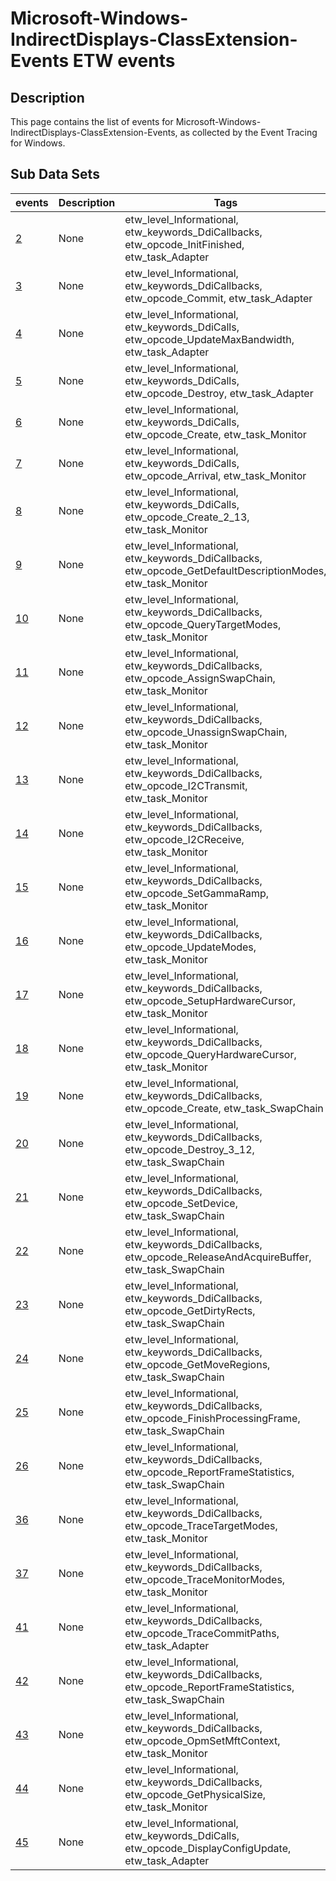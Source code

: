 # Microsoft-Windows-IndirectDisplays-ClassExtension-Events ETW events

## Description
This page contains the list of events for Microsoft-Windows-IndirectDisplays-ClassExtension-Events, as collected by the Event Tracing for Windows.

## Sub Data Sets
|events|Description|Tags|
|---|---|---|
|[2](events/event-2.md)|None|etw_level_Informational, etw_keywords_DdiCallbacks, etw_opcode_InitFinished, etw_task_Adapter|
|[3](events/event-3.md)|None|etw_level_Informational, etw_keywords_DdiCallbacks, etw_opcode_Commit, etw_task_Adapter|
|[4](events/event-4.md)|None|etw_level_Informational, etw_keywords_DdiCalls, etw_opcode_UpdateMaxBandwidth, etw_task_Adapter|
|[5](events/event-5.md)|None|etw_level_Informational, etw_keywords_DdiCalls, etw_opcode_Destroy, etw_task_Adapter|
|[6](events/event-6.md)|None|etw_level_Informational, etw_keywords_DdiCalls, etw_opcode_Create, etw_task_Monitor|
|[7](events/event-7.md)|None|etw_level_Informational, etw_keywords_DdiCalls, etw_opcode_Arrival, etw_task_Monitor|
|[8](events/event-8.md)|None|etw_level_Informational, etw_keywords_DdiCalls, etw_opcode_Create_2_13, etw_task_Monitor|
|[9](events/event-9.md)|None|etw_level_Informational, etw_keywords_DdiCallbacks, etw_opcode_GetDefaultDescriptionModes, etw_task_Monitor|
|[10](events/event-10.md)|None|etw_level_Informational, etw_keywords_DdiCallbacks, etw_opcode_QueryTargetModes, etw_task_Monitor|
|[11](events/event-11.md)|None|etw_level_Informational, etw_keywords_DdiCallbacks, etw_opcode_AssignSwapChain, etw_task_Monitor|
|[12](events/event-12.md)|None|etw_level_Informational, etw_keywords_DdiCallbacks, etw_opcode_UnassignSwapChain, etw_task_Monitor|
|[13](events/event-13.md)|None|etw_level_Informational, etw_keywords_DdiCallbacks, etw_opcode_I2CTransmit, etw_task_Monitor|
|[14](events/event-14.md)|None|etw_level_Informational, etw_keywords_DdiCallbacks, etw_opcode_I2CReceive, etw_task_Monitor|
|[15](events/event-15.md)|None|etw_level_Informational, etw_keywords_DdiCallbacks, etw_opcode_SetGammaRamp, etw_task_Monitor|
|[16](events/event-16.md)|None|etw_level_Informational, etw_keywords_DdiCallbacks, etw_opcode_UpdateModes, etw_task_Monitor|
|[17](events/event-17.md)|None|etw_level_Informational, etw_keywords_DdiCallbacks, etw_opcode_SetupHardwareCursor, etw_task_Monitor|
|[18](events/event-18.md)|None|etw_level_Informational, etw_keywords_DdiCallbacks, etw_opcode_QueryHardwareCursor, etw_task_Monitor|
|[19](events/event-19.md)|None|etw_level_Informational, etw_keywords_DdiCallbacks, etw_opcode_Create, etw_task_SwapChain|
|[20](events/event-20.md)|None|etw_level_Informational, etw_keywords_DdiCallbacks, etw_opcode_Destroy_3_12, etw_task_SwapChain|
|[21](events/event-21.md)|None|etw_level_Informational, etw_keywords_DdiCallbacks, etw_opcode_SetDevice, etw_task_SwapChain|
|[22](events/event-22.md)|None|etw_level_Informational, etw_keywords_DdiCallbacks, etw_opcode_ReleaseAndAcquireBuffer, etw_task_SwapChain|
|[23](events/event-23.md)|None|etw_level_Informational, etw_keywords_DdiCallbacks, etw_opcode_GetDirtyRects, etw_task_SwapChain|
|[24](events/event-24.md)|None|etw_level_Informational, etw_keywords_DdiCallbacks, etw_opcode_GetMoveRegions, etw_task_SwapChain|
|[25](events/event-25.md)|None|etw_level_Informational, etw_keywords_DdiCallbacks, etw_opcode_FinishProcessingFrame, etw_task_SwapChain|
|[26](events/event-26.md)|None|etw_level_Informational, etw_keywords_DdiCallbacks, etw_opcode_ReportFrameStatistics, etw_task_SwapChain|
|[36](events/event-36.md)|None|etw_level_Informational, etw_keywords_DdiCallbacks, etw_opcode_TraceTargetModes, etw_task_Monitor|
|[37](events/event-37.md)|None|etw_level_Informational, etw_keywords_DdiCallbacks, etw_opcode_TraceMonitorModes, etw_task_Monitor|
|[41](events/event-41.md)|None|etw_level_Informational, etw_keywords_DdiCallbacks, etw_opcode_TraceCommitPaths, etw_task_Adapter|
|[42](events/event-42.md)|None|etw_level_Informational, etw_keywords_DdiCallbacks, etw_opcode_ReportFrameStatistics, etw_task_SwapChain|
|[43](events/event-43.md)|None|etw_level_Informational, etw_keywords_DdiCallbacks, etw_opcode_OpmSetMftContext, etw_task_Monitor|
|[44](events/event-44.md)|None|etw_level_Informational, etw_keywords_DdiCallbacks, etw_opcode_GetPhysicalSize, etw_task_Monitor|
|[45](events/event-45.md)|None|etw_level_Informational, etw_keywords_DdiCalls, etw_opcode_DisplayConfigUpdate, etw_task_Adapter|
